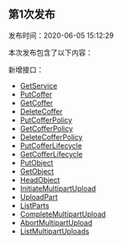 
## 第1次发布
发布时间：2020-06-05 15:12:29

本次发布包含了以下内容：

新增接口：
- [GetService](https://cloud.tencent.com/document/product/1232/44719)
- [PutCoffer](https://cloud.tencent.com/document/product/1232/44720)
- [GetCoffer](https://cloud.tencent.com/document/product/1232/44729) 
- [DeleteCoffer](https://cloud.tencent.com/document/product/1232/44721) 
- [PutCofferPolicy ](https://cloud.tencent.com/document/product/1232/44736)
- [GetCofferPolicy](https://cloud.tencent.com/document/product/1232/44735)
- [DeleteCofferPolicy](https://cloud.tencent.com/document/product/1232/44734)
- [PutCofferLifecycle](https://cloud.tencent.com/document/product/1232/44732) 
- [GetCofferLifecycle](https://cloud.tencent.com/document/product/1232/44790)
- [PutObject](https://cloud.tencent.com/document/product/1232/44723)
- [GetObject](https://cloud.tencent.com/document/product/1232/44722) 
- [HeadObject](https://cloud.tencent.com/document/product/1232/44724)
- [InitiateMultipartUpload](https://cloud.tencent.com/document/product/1232/44677)
- [UploadPart](https://cloud.tencent.com/document/product/1232/44742)
- [ListParts](https://cloud.tencent.com/document/product/1232/44741) 
- [CompleteMultipartUpload](https://cloud.tencent.com/document/product/1232/44739)
- [AbortMultipartUpload](https://cloud.tencent.com/document/product/1232/44738) 
- [ListMultipartUploads](https://cloud.tencent.com/document/product/1232/44740) 
